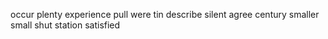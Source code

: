 occur plenty experience pull were tin describe silent agree century smaller small shut station satisfied